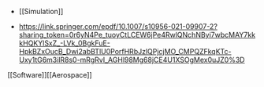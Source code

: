   - [[Simulation]]

  - https://link.springer.com/epdf/10.1007/s10956-021-09907-2?sharing_token=0r6yN4Pe_tuoyCtLCEW6jPe4RwlQNchNByi7wbcMAY7kkkHQKYlSxZ_-LVk_0BgkFuE-HpkBZxOucB_Dwi2abBTlU0PorfHRbJzlQPjcjMO_CMPQZFkqKTc-Uxy1tG6m3ilR8s0-mRgRvI_AGHl98Mg68jCE4U1XSOgMex0uJZ0%3D

[[Software]][[Aerospace]]